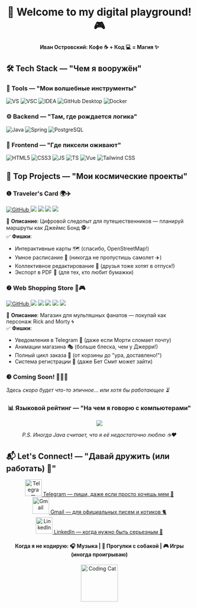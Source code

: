 <div align="center">

<!-- эмодзи брались на данном сайте - "https://emojipedia.org/most-popular" 🖖🏻🏮🌐-->

# 🚀 Welcome to my digital playground! 🎮  
#### Иван Островский: Кофе ☕ + Код 💻 = Магия ✨ 

</div>

## 🛠️ Tech Stack — "Чем я вооружён" 

### 🔧 Tools — "Мои волшебные инструменты"
<p align="left">
  <img src="https://img.shields.io/badge/Visual_Studio-5C2D91?style=flat&logo=visual-studio&logoColor=white" alt="VS">
  <img src="https://img.shields.io/badge/VS_Code-007ACC?style=flat&logo=visual-studio-code&logoColor=white" alt="VSC">
  <img src="https://img.shields.io/badge/IntelliJ_IDEA-000000?style=flat&logo=intellij-idea&logoColor=white" alt="IDEA">
  <img src="https://img.shields.io/badge/GitHub_Desktop-8034A9?style=flat&logo=github&logoColor=white" alt="GitHub Desktop">
  <img src="https://img.shields.io/badge/Docker-2496ED?style=flat&logo=docker&logoColor=white" alt="Docker">
</p>

### ⚙️ Backend — "Там, где рождается логика"
<p align="left">
  <img src="https://img.shields.io/badge/Java-007396?style=flat&logo=openjdk&logoColor=white" alt="Java"> 
  <img src="https://img.shields.io/badge/Spring-6DB33F?style=flat&logo=spring&logoColor=white" alt="Spring">
  <img src="https://img.shields.io/badge/PostgreSQL-4169E1?style=flat&logo=postgresql&logoColor=white" alt="PostgreSQL">
</p>

### 🎨 Frontend — "Где пиксели оживают"
<p align="left">
  <img src="https://img.shields.io/badge/HTML5-E34F26?style=flat&logo=html5&logoColor=white" alt="HTML5">
  <img src="https://img.shields.io/badge/CSS3-1572B6?style=flat&logo=css3&logoColor=white" alt="CSS3">
  <img src="https://img.shields.io/badge/JavaScript-F7DF1E?style=flat&logo=javascript&logoColor=black" alt="JS">
  <img src="https://img.shields.io/badge/TypeScript-3178C6?style=flat&logo=typescript&logoColor=white" alt="TS">
  <img src="https://img.shields.io/badge/Vue.js-4FC08D?style=flat&logo=vuedotjs&logoColor=white" alt="Vue">
  <img src="https://img.shields.io/badge/Tailwind_CSS-06B6D4?style=flat&logo=tailwindcss&logoColor=white" alt="Tailwind CSS">
</p>

## 🚀 Top Projects — "Мои космические проекты"

### ❶ Traveler's Card 🌍✈️
<p align="left">
  <a href="https://github.com/OstrovskyIv/Traveler-s-card">
    <img src="https://img.shields.io/badge/Repository-181717?style=flat&logo=github&logoColor=white" alt="GitHub">
  </a>
  <img src="https://img.shields.io/badge/-Spring-6DB33F?style=flat&logo=spring&logoColor=white">
  <img src="https://img.shields.io/badge/-Vue.js-4FC08D?style=flat&logo=vuedotjs&logoColor=white">
  <img src="https://img.shields.io/badge/-TypeScript-3178C6?style=flat&logo=typescript&logoColor=white">
  <img src="https://img.shields.io/badge/-Tailwind_CSS-06B6D4?style=flat&logo=tailwindcss&logoColor=white">
</p>

📝 **Описание**: Цифровой следопыт для путешественников — планируй маршруты как Джеймс Бонд 🕵️♂️  
✅ **Фишки**: 
- Интерактивные карты 🗺️ (спасибо, OpenStreetMap!)
- Умное расписание 🧠 (никогда не пропустишь самолет ✈️)
- Коллективное редактирование 👥 (друзья тоже хотят в отпуск!) 
- Экспорт в PDF 📄 (для тех, кто любит бумажки)

### ❷ Web Shopping Store 🛒🎮
<p align="left">
  <a href="https://github.com/OstrovskyIv/web_shopping_store">
    <img src="https://img.shields.io/badge/Repository-181717?style=flat&logo=github&logoColor=white" alt="GitHub">
  </a>
  <img src="https://img.shields.io/badge/-HTML-E34F26?style=flat&logo=html5&logoColor=white">
  <img src="https://img.shields.io/badge/-CSS-1572B6?style=flat&logo=css3&logoColor=white">
  <img src="https://img.shields.io/badge/-JavaScript-F7DF1E?style=flat&logo=javascript&logoColor=black">
  <img src="https://img.shields.io/badge/-Spring-6DB33F?style=flat&logo=spring&logoColor=white">
  <img src="https://img.shields.io/badge/PostgreSQL-4169E1?style=flat&logo=postgresql&logoColor=white">
</p>

📝 **Описание**: Магазин для мультяшных фанатов — покупай как персонаж Rick and Morty 🌀  
✅ **Фишки**:
- Уведомления в Telegram 📲 (даже если Морти сломает почту)
- Анимации магазина 🎭 (больше блеска, чем у Джерри!)
- Полный цикл заказа 🚚 (от корзины до "ура, доставлено!")
- Система регистрации 👤 (даже Бет Смит может зайти)

### ❸ Coming Soon! 🚧👷💡
<p align="left">
  <em>Здесь скоро будет что-то эпичное... или хотя бы работающее ⏳</em>
</p>

<div align="center">
  <h3>📊 Языковой рейтинг — "На чем я говорю с компьютерами"</h3>
  <img src="https://github-readme-stats.vercel.app/api/top-langs/?username=OstrovskyIv&layout=compact&theme=dark&hide_border=true">
  <p><em>P.S. Иногда Java считает, что я её недостаточно люблю ☕❤️</em></p>
</div>

## 📬 Let's Connect! — "Давай дружить (или работать) 🤝"
<p align="center">
  <a href="https://t.me/Bambuk_lov">
    <img src="https://img.icons8.com/color/48/telegram-app--v1.png" width="45" alt="Telegram"> 
    <span>Telegram — пиши, даже если просто хочешь мем 🐸</span>
  </a>
  <br>
  <a href="mailto:ostrovskyiml@gmail.com">
    <img src="https://img.icons8.com/color/48/gmail-new.png" width="45" alt="Gmail">
    <span>Gmail — для официальных писем и котиков 🐈</span>
  </a>
  <br>
  <a href="#">
    <img src="https://img.icons8.com/color/48/linkedin.png" width="45" alt="LinkedIn">
    <span>LinkedIn — когда нужно быть серьезным 👔</span>
  </a>
</p>

<div align="center" style="margin-top: 20px;">
  <h4>Когда я не кодирую: 🎧 Музыка | 🐾 Прогулки с собакой | 🎮 Игры (иногда проигрываю)</h4>
  <img src="https://media.giphy.com/media/l0HlNaQ6gWfllcjDO/giphy.gif" width="100" alt="Coding Cat">
</div>